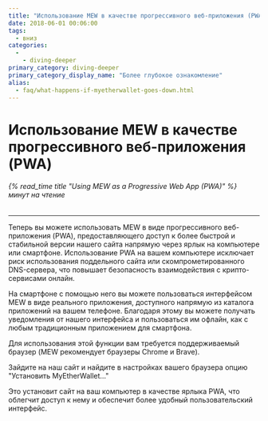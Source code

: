 ```yaml
---
title: "Использование MEW в качестве прогрессивного веб-приложения (PWA)"
date: 2018-06-01 00:06:00
tags:
  - вниз
categories:
  - 
    - diving-deeper
primary_category: diving-deeper
primary_category_display_name: "Более глубокое ознакомление"
alias:
  - faq/what-happens-if-myetherwallet-goes-down.html
---
```


# **Использование MEW в качестве прогрессивного веб-приложения (PWA)**

###### {% read_time title "Using MEW as a Progressive Web App (PWA)" %} минут на чтение

* * *

Теперь вы можете использовать MEW в виде прогрессивного веб-приложения (PWA), предоставляющего доступ к более быстрой и стабильной версии нашего сайта напрямую через ярлык на компьютере или смартфоне. Использование PWA на вашем компьютере исключает риск использования поддельного сайта или скомпрометированного DNS-сервера, что повышает безопасность взаимодействия с крипто-сервисами онлайн.

На смартфоне с помощью него вы можете пользоваться интерфейсом MEW в виде реального приложения, доступного напрямую из каталога приложений на вашем телефоне. Благодаря этому вы можете получать уведомления от нашего интерфейса и пользоваться им офлайн, как с любым традиционным приложением для смартфона.

Для использования этой функции вам требуется поддерживаемый браузер (MEW рекомендует браузеры Chrome и Brave).

Зайдите на наш сайт и найдите в настройках вашего браузера опцию "Установить MyEtherWallet…"

Это установит сайт на ваш компьютер в качестве ярлыка PWA, что облегчит доступ к нему и обеспечит более удобный пользовательский интерфейс.
